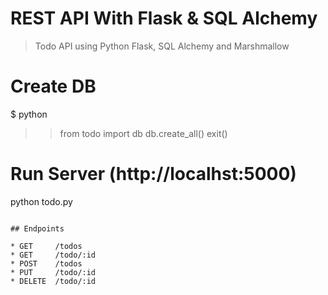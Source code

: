 # REST API With Flask & SQL Alchemy

> Todo API using Python Flask, SQL Alchemy and Marshmallow


# Create DB
$ python
>> from todo import db
>> db.create_all()
>> exit()

# Run Server (http://localhst:5000)
python todo.py
```

## Endpoints

* GET     /todos
* GET     /todo/:id
* POST    /todos
* PUT     /todo/:id
* DELETE  /todo/:id